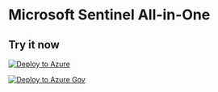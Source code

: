 # Microsoft Sentinel All-in-One

## Try it now

[![Deploy to Azure](https://aka.ms/deploytoazurebutton)](https://portal.azure.com/#create/Microsoft.Template/uri/https%3A%2F%2Fraw.githubusercontent.com%2Fgarybushey%2FAllInOneGov%2Fmain%2Fazuredeploy.json/createUIDefinitionUri/https%3A%2F%2Fraw.githubusercontent.com%2Fgarybushey%2FAllInOneGov%2Fmain%2FcreateUiDefinition.json)

[![Deploy to Azure Gov](https://aka.ms/deploytoazuregovbutton)](https://portal.azure.us/#create/Microsoft.Template/uri/https%3A%2F%2Fraw.githubusercontent.com%2Fgarybushey%2FAllInOneGov%2Fmain%2Fazuredeploy.json/createUIDefinitionUri/https%3A%2F%2Fraw.githubusercontent.com%2Fgarybushey%2FAllInOneGov%2Fmain%2FcreateUiDefinition.json)

